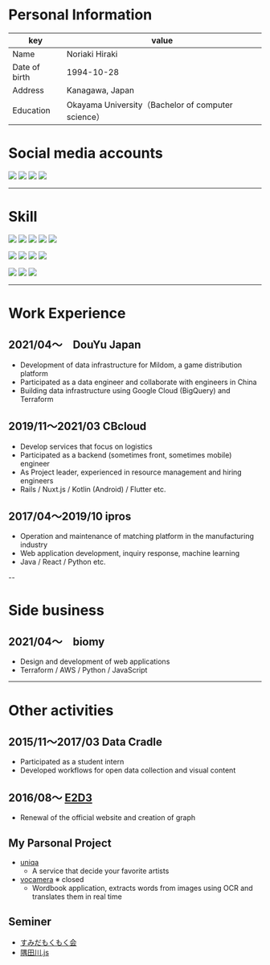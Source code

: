 # Personal Information

| key          | value  |
| ------------ | ----------------------- |
| Name | Noriaki Hiraki |
| Date of birth | 1994-10-28 |
| Address | Kanagawa, Japan |
| Education | Okayama University（Bachelor of computer science）|

# Social media accounts

<a href="https://github.com/hiracky16" target="_blank"><img src="https://img.shields.io/badge/hiracky16-12100E.svg?style=flat&logo=github"></a>
<a href="https://twitter.com/hiracky16" target="_blank"><img src="https://img.shields.io/badge/hiracky16-1DA1F2.svg?style=flat&logo=Twitter&logoColor=white"></a>
<a href="https://qiita.com/hiracky16" target="_blank"><img src="https://img.shields.io/badge/hiracky16-55C500.svg?style=flat&logo=qiita&logoColor=white"></a>
<a href="https://zenn.dev/hiracky16" target="_blank"><img src="https://img.shields.io/badge/hiracky16-3EA8FF.svg?style=flat&logo=Zenn&logoColor=white"></a>

---

# Skill
<p>
<img src="https://img.shields.io/badge/Java-007396.svg?style=flat&logo=java">
<img src="https://img.shields.io/badge/Python-3776AB.svg?style=flat&logo=python&logoColor=white">
<img src="https://img.shields.io/badge/Ruby-CC342D.svg?style=flat&logo=ruby&logoColor=white">
<img src="https://img.shields.io/badge/TypeScript-3178C6.svg?style=flat&logo=typescript&logoColor=white">
<img src="https://img.shields.io/badge/JavaScript-F7DF1E.svg?style=flat&logo=javascript&logoColor=white">
</p>

<p>
<img src="https://img.shields.io/badge/Ruby%20on%20Rails-CC0000.svg?style=flat&logo=ruby%20on%20rails&logoColor=white">
<img src="https://img.shields.io/badge/Flutter-02569B.svg?style=flat&logo=flutter&logoColor=white">
<img src="https://img.shields.io/badge/Nuxt-00C58E.svg?style=flat&logo=Nuxt.js&logoColor=white">
<img src="https://img.shields.io/badge/Vue-00C58E.svg?style=flat&logo=vue.js&logoColor=white">
</p>

<p>
<img src="https://img.shields.io/badge/AWS-232F3E.svg?style=flat&logo=amazon%20aws&logoColor=white">
<img src="https://img.shields.io/badge/Google%20Cloud-4285F4.svg?style=flat&logo=google%20cloud&logoColor=white">
<img src="https://img.shields.io/badge/terraform-7B42BC.svg?style=flat&logo=terraform&logoColor=white">
</p>

---

# Work Experience

## 2021/04〜　DouYu Japan

- Development of data infrastructure for Mildom, a game distribution platform
- Participated as a data engineer and collaborate with engineers in China
- Building data infrastructure using Google Cloud (BigQuery) and Terraform

## 2019/11〜2021/03 CBcloud

- Develop services that focus on logistics
- Participated as a backend (sometimes front, sometimes mobile) engineer
- As Project leader, experienced in resource management and hiring engineers
- Rails / Nuxt.js / Kotlin (Android) / Flutter etc.

## 2017/04〜2019/10 ipros

- Operation and maintenance of matching platform in the manufacturing industry
- Web application development, inquiry response, machine learning
- Java / React / Python etc.

--

# Side business

## 2021/04〜　biomy
- Design and development of web applications
- Terraform / AWS / Python / JavaScript

---

# Other activities
## 2015/11〜2017/03 Data Cradle

- Participated as a student intern
- Developed workflows for open data collection and visual content

## 2016/08〜 [E2D3](http://e2d3.org/)

- Renewal of the official website and creation of graph

## My Parsonal Project

- [uniqa](https://www.uniqa.site/)
  - A service that decide your favorite artists
- [vocamera](https://github.com/hiracky16/vocamera) ※ closed
  - Wordbook application, extracts words from images using OCR and translates them in real time

## Seminer

- [すみだもくもく会](https://sumida-mokumoku.connpass.com/)
- [隅田川.js](https://sumidagawajs.connpass.com/)

